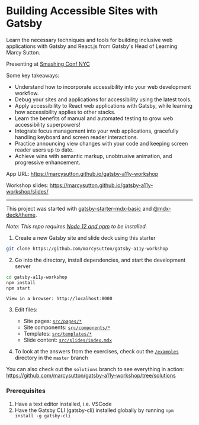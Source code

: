 # Building Accessible Sites with Gatsby

Learn the necessary techniques and tools for building inclusive web applications with Gatsby and React.js from Gatsby's Head of Learning Marcy Sutton.

Presenting at [Smashing Conf NYC](https://smashingconf.com/ny-2019/)

Some key takeaways:

- Understand how to incorporate accessibility into your web development workflow.
- Debug your sites and applications for accessibility using the latest tools.
- Apply accessibility to React web applications with Gatsby, while learning how accessibility applies to other stacks.
- Learn the benefits of manual and automated testing to grow web accessibility superpowers!
- Integrate focus management into your web applications, gracefully handling keyboard and screen reader interactions.
- Practice announcing view changes with your code and keeping screen reader users up to date.
- Achieve wins with semantic markup, unobtrusive animation, and progressive enhancement.

App URL: https://marcysutton.github.io/gatsby-a11y-workshop

Workshop slides: https://marcysutton.github.io/gatsby-a11y-workshop/slides/

---

This project was started with [gatsby-starter-mdx-basic](https://github.com/christopherbiscardi/gatsby-starter-mdx-basic) and [@mdx-deck/theme](https://github.com/jxnblk/mdx-deck/tree/master/packages/gatsby-theme).

_Note: This repo requires [Node 12 and npm](https://nodejs.org) to be installed._

1. Create a new Gatsby site and slide deck using this starter

```sh
git clone https://github.com/marcysutton/gatsby-a11y-workshop
```

2. Go into the directory, install dependencies, and start the development server

```sh
cd gatsby-a11y-workshop
npm install
npm start
```

    View in a browser: http://localhost:8000

3. Edit files:

    - Site pages: [`src/pages/*`](https://github.com/marcysutton/gatsby-a11y-workshop/blob/master/src/pages)
    - Site components: [`src/components/*`](https://github.com/marcysutton/gatsby-a11y-workshop/blob/master/src/components)
    - Templates: [`src/templates/*`](https://github.com/marcysutton/gatsby-a11y-workshop/blob/master/src/templates)
    - Slide content: [`src/slides/index.mdx`](https://github.com/marcysutton/gatsby-a11y-workshop/blob/master/src/slides/index.mdx)

4. To look at the answers from the exercises, check out the [`/examples`](https://github.com/marcysutton/gatsby-a11y-workshop/blob/master/examples) directory in the `master` branch

You can also check out the `solutions` branch to see everything in action: https://github.com/marcysutton/gatsby-a11y-workshop/tree/solutions

### Prerequisites
1. Have a text editor installed, i.e. VSCode
2. Have the Gatsby CLI (gatsby-cli) installed globally by running ```npm install -g gatsby-cli```